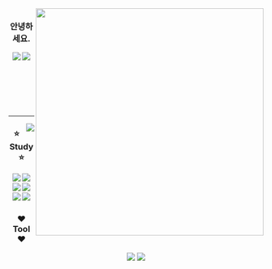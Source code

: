 
<img width="450" align="right" src="https://github-readme-stats.vercel.app/api?username=JeonJungyu-1&count_private=false&custom_title=JeonJungyu's%20github&theme=onedark" />

<div align="center" >
    
### 안녕하세요. 
  
  <img src="https://hits.seeyoufarm.com/api/count/incr/badge.svg?url=https%3A%2F%2Fgithub.com%2FJeonJungyu-1&count_bg=%2379C83D&title_bg=%23555555&icon=&icon_color=%23E7E7E7&title=hits&edge_flat=false" />
  
  <img src="http://mazassumnida.wtf/api/mini/generate_badge?boj=rhkwk132"/>    
  
##
  
<br>
  
##
<br>
  
</div>

<hr>

    
  
  <img align="right" src="https://github-readme-stats.vercel.app/api/top-langs/?username=JeonJungyu-1&theme=onedark&layout=compact&exclude_repo=baseballGameWeb,study_html-css-javascript,springProject" />
  
  <div align="center">
  
  ### :star: Study :star:
  
  <img src="https://img.shields.io/badge/HTML5-E34F26?style=for-the-badge&logo=HTML5&logoColor=white">
  <img src="https://img.shields.io/badge/CSS3-1572B6?style=for-the-badge&logo=CSS3&logoColor=white">
  <img src="https://img.shields.io/badge/JavaScript-F7DF1E?style=for-the-badge&logo=JavaScript&logoColor=white">
  <img src="https://img.shields.io/badge/TypeScript-3178C6?style=for-the-badge&logo=TypeScript&logoColor=white">
  <img src="https://img.shields.io/badge/React-61DAFB?style=for-the-badge&logo=React&logoColor=white">
  <img src="https://img.shields.io/badge/java-007396?style=for-the-badge&logo=java&logoColor=white"> 
  
  ### :heart: Tool :heart:
  
  <img src="https://img.shields.io/badge/VisualStudioCode-007ACC?style=for-the-badge&logo=VisualStudioCode&logoColor=white">
  <img src="https://img.shields.io/badge/Git-F05032?style=for-the-badge&logo=Git&logoColor=white">

 </div>
 


<!--
**JeonJungyu-1/JeonJungyu-1** is a ✨ _special_ ✨ repository because its `README.md` (this file) appears on your GitHub profile.

Here are some ideas to get you started:

- 🔭 I’m currently working on ...
- 🌱 I’m currently learning ...
- 👯 I’m looking to collaborate on ...
- 🤔 I’m looking for help with ...
- 💬 Ask me about ...
- 📫 How to reach me: ...
- 😄 Pronouns: ...
- ⚡ Fun fact: ...

[![github stats](https://github-readme-stats.vercel.app/api?username=JeonJungyu-1&count_private=false&custom_title=JeonJungyu's%20github&theme=onedark)](https://github.com/anuraghazra/github-readme-stats) 

 [![Hits Badge](https://hits.seeyoufarm.com/api/count/incr/badge.svg?url=https%3A%2F%2Fgithub.com%2FJeonJungyu-1&count_bg=%2379C83D&title_bg=%23555555&icon=&icon_color=%23E7E7E7&title=hits&edge_flat=false)](https://hits.seeyoufarm.com) 

 [![Top Langs](https://github-readme-stats.vercel.app/api/top-langs/?username=JeonJungyu-1&theme=onedark&layout=compact&exclude_repo=baseballGameWeb,study_html-css-javascript,springProject))](https://github.com/anuraghazra/github-readme-stats)
-->
